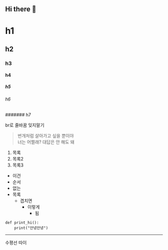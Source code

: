 ## Hi there 👋

# h1
## h2

### h3
#### h4
##### h5
###### h6
####### h7

br로 줄바꿈 잊지말기
>번개처럼 살아가고 싶을 뿐이야<br>
>너는 어쩔래? 대답은 안 해도 돼

1. 목록
2. 목록2
3. 목록3

* 이건
* 순서
* 없는
* 목록
  * 겹치면
    * 이렇게
      * 됨

```
def print_hi():
    print("안녕안녕")
```

***
수평선 따이
